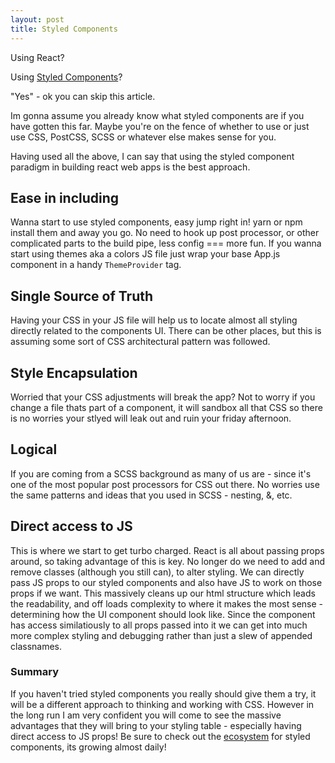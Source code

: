 ```yaml
---
layout: post
title: Styled Components
---
```


Using React?

Using [Styled Components](https://www.styled-components.com/)?

"Yes" - ok you can skip this article.

Im gonna assume you already know what styled components are if you have gotten this far. Maybe you're on the fence of whether to use or just use CSS, PostCSS, SCSS or whatever else makes sense for you.

Having used all the above, I can say that using the styled component paradigm in building react web apps is the best approach.

## Ease in including

Wanna start to use styled components, easy jump right in! yarn or npm install them and away you go. No need to hook up post processor, or other complicated parts to the build pipe, less config === more fun. If you wanna start using themes aka a colors JS file
just wrap your base App.js component in a handy `ThemeProvider` tag.

## Single Source of Truth

Having your CSS in your JS file will help us to locate almost all styling directly related to the components UI. There can be other places, but this is assuming some sort of CSS architectural pattern was followed.

## Style Encapsulation

Worried that your CSS adjustments will break the app? Not to worry if you change a file thats part of a component, it will sandbox all that CSS so there is no worries your stlyed will leak out and ruin your friday afternoon.

## Logical

If you are coming from a SCSS background as many of us are - since it's one of the most popular post processors for CSS out there. No worries use the same patterns and ideas that you used in SCSS - nesting, &, etc.

## Direct access to JS

This is where we start to get turbo charged. React is all about passing props around, so taking advantage of this is key. No longer do we need to add and remove classes (although you still can), to alter styling. We can
directly pass JS props to our styled components and also have JS to work on those props if we want. This massively cleans up our html structure which leads the readability, and off loads complexity to where it makes the most
sense - determining how the UI component should look like. Since the component has access similatiously to all props passed into it we can get into much more complex styling and debugging rather than just a slew of appended classnames.

### Summary

If you haven't tried styled components you really should give them a try, it will be a different approach to thinking and working with CSS. However in the long run I am very confident you will come to see the massive advantages that they
will bring to your styling table - especially having direct access to JS props! Be sure to check out the [ecosystem](https://www.styled-components.com/ecosystem) for styled components, its growing almost daily!
